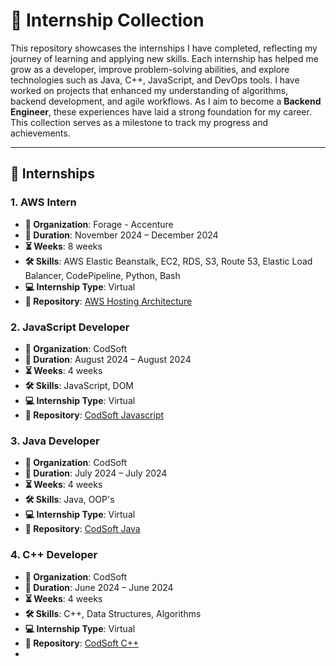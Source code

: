 # 🚀 Internship Collection

This repository showcases the internships I have completed, reflecting my journey of learning and applying new skills. Each internship has helped me grow as a developer, improve problem-solving abilities, and explore technologies such as Java, C++, JavaScript, and DevOps tools. I have worked on projects that enhanced my understanding of algorithms, backend development, and agile workflows. As I aim to become a **Backend Engineer**, these experiences have laid a strong foundation for my career. This collection serves as a milestone to track my progress and achievements.

---

## 💼 Internships

### 1. **AWS Intern**  
- **🏢 Organization**: Forage - Accenture  
- **📅 Duration**: November 2024 – December 2024  
- **⏳ Weeks**: 8 weeks  
- **🛠 Skills**: AWS Elastic Beanstalk, EC2, RDS, S3, Route 53, Elastic Load Balancer, CodePipeline, Python, Bash  
- **💻 Internship Type**: Virtual  
- **🔗 Repository**: [AWS Hosting Architecture](https://github.com/Vasu10134/AWS-hosting-architecture)

### 2. **JavaScript Developer**  
- **🏢 Organization**: CodSoft  
- **📅 Duration**: August 2024 – August 2024  
- **⏳ Weeks**: 4 weeks  
- **🛠 Skills**: JavaScript, DOM
- **💻 Internship Type**: Virtual  
- **🔗 Repository**: [CodSoft Javascript](https://github.com/Vasu10134/codsoft-javascript)

### 3. **Java Developer**  
- **🏢 Organization**: CodSoft  
- **📅 Duration**: July 2024 – July 2024  
- **⏳ Weeks**: 4 weeks  
- **🛠 Skills**: Java, OOP's  
- **💻 Internship Type**: Virtual  
- **🔗 Repository**: [CodSoft Java](https://github.com/Vasu10134/codsoft-java)

### 4. **C++ Developer**  
- **🏢 Organization**: CodSoft  
- **📅 Duration**: June 2024 – June 2024  
- **⏳ Weeks**: 4 weeks  
- **🛠 Skills**: C++, Data Structures, Algorithms  
- **💻 Internship Type**: Virtual  
- **🔗 Repository**: [CodSoft C++](https://github.com/Vasu10134/codsoft-cpp)
- 
